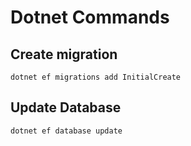 # Dotnet Commands

## Create migration

`dotnet ef migrations add InitialCreate`

## Update Database

`dotnet ef database update`

